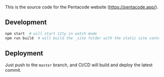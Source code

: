 This is the source code for the Pentacode website (https://pentacode.app/).

## Development

```bash
npm start  # will start 11ty in watch mode
npm run build  # will build the _site folder with the static site contents
```

## Deployment

Just push to the `master` branch, and CI/CD will build and deploy the latest commit.

